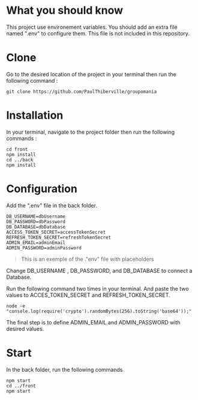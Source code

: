 # What you should know

This project use environement variables. You should add an extra file named ".env" to configure them. This file is not included in this repository.

# Clone

Go to the desired location of the project in your terminal then run the following command :

    git clone https://github.com/PaulThiberville/groupomania

# Installation

In your terminal, navigate to the project folder then run the following commands :

    cd front
    npm install
    cd ../back
    npm install

# Configuration

Add the ".env" file in the back folder.

    DB_USERNAME=dbUsername
    DB_PASSWORD=dbPassword
    DB_DATABASE=dbDatabase
    ACCESS_TOKEN_SECRET=accessTokenSecret
    REFRESH_TOKEN_SECRET=refreshTokenSecret
    ADMIN_EMAIL=adminEmail
    ADMIN_PASSWORD=adminPassword

> This is an exemple of the ."env" file with placeholders

Change DB_USERNAME , DB_PASSWORD, and DB_DATABASE to connect a Database.

Run the following command two times in your terminal. And paste the two values to ACCES_TOKEN_SECRET and REFRESH_TOKEN_SECRET.

    node -e "console.log(require('crypto').randomBytes(256).toString('base64'));"

The final step is to define ADMIN_EMAIL and ADMIN_PASSWORD with desired values.

# Start

In the back folder, run the following commands

    npm start
    cd ../front
    npm start
